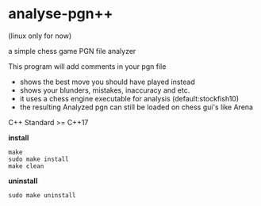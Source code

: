 # analyse-pgn++

(linux only for now)

a simple chess game PGN file analyzer

This program will add comments in your pgn file

- shows the best move you should have played instead
- shows your blunders, mistakes, inaccuracy and etc.
- it uses a chess engine executable for analysis (default:stockfish10)
- the resulting Analyzed pgn can still be loaded on chess gui's like Arena

C++ Standard >= C++17

**install**

```
make
sudo make install
make clean
```

**uninstall**
```
sudo make uninstall
```
